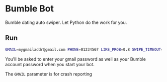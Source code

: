 # Bumble Bot

Bumble dating auto swiper. Let Python do the work for you.

## Run

```bash
GMAIL=mygmailaddr@gmail.com PHONE=01234567 LIKE_PROB=0.8 SWIPE_TIMEOUT=30 EXCEPTION_TIMEOUT=600 python bot.py
```

You'll be asked to enter your gmail password as well as your Bumble account password when you start your bot.

The `GMAIL` parameter is for crash reporting
